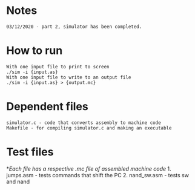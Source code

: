 # Notes

	03/12/2020 - part 2, simulator has been completed.

# How to run
	With one input file to print to screen
	./sim -i {input.as}
	With one input file to write to an output file
	./sim -i {input.as} > {output.mc}

# Dependent files
	simulator.c - code that converts assembly to machine code
	Makefile - for compiling simulator.c and making an executable

# Test files
**Each file has a respective *.mc file of assembled machine code**
	1. jumps.asm - tests commands that shift the PC
	2. nand_sw.asm - tests sw and nand
